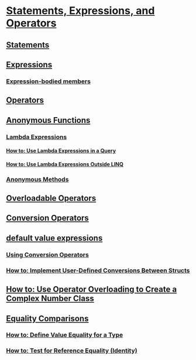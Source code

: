 # [Statements, Expressions, and Operators](index.md)
## [Statements](statements.md)
## [Expressions](expressions.md)
### [Expression-bodied members](expression-bodied-members.md)
## [Operators](operators.md)
## [Anonymous Functions](anonymous-functions.md)
### [Lambda Expressions](lambda-expressions.md)
#### [How to: Use Lambda Expressions in a Query](how-to-use-lambda-expressions-in-a-query.md)
#### [How to: Use Lambda Expressions Outside LINQ](how-to-use-lambda-expressions-outside-linq.md)
### [Anonymous Methods](anonymous-methods.md)
## [Overloadable Operators](overloadable-operators.md)
## [Conversion Operators](conversion-operators.md)
## [default value expressions](default-value-expressions.md)
### [Using Conversion Operators](using-conversion-operators.md)
### [How to: Implement User-Defined Conversions Between Structs](how-to-implement-user-defined-conversions-between-structs.md)
## [How to: Use Operator Overloading to Create a Complex Number Class](how-to-use-operator-overloading-to-create-a-complex-number-class.md)
## [Equality Comparisons](equality-comparisons.md)
### [How to: Define Value Equality for a Type](how-to-define-value-equality-for-a-type.md)
### [How to: Test for Reference Equality (Identity)](how-to-test-for-reference-equality-identity.md)
